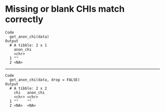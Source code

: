 # Missing or blank CHIs match correctly

    Code
      get_anon_chi(data)
    Output
      # A tibble: 2 x 1
        anon_chi
        <chr>   
      1 ""      
      2 <NA>    

---

    Code
      get_anon_chi(data, drop = FALSE)
    Output
      # A tibble: 2 x 2
        chi   anon_chi
        <chr> <chr>   
      1 ""    ""      
      2 <NA>  <NA>    

